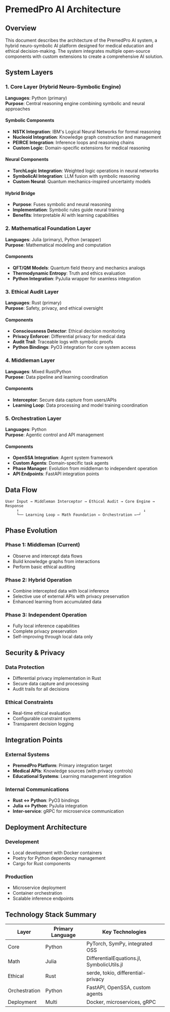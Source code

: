 # PremedPro AI Architecture

## Overview

This document describes the architecture of the PremedPro AI system, a hybrid neuro-symbolic AI platform designed for medical education and ethical decision-making. The system integrates multiple open-source components with custom extensions to create a comprehensive AI solution.

## System Layers

### 1. Core Layer (Hybrid Neuro-Symbolic Engine)
**Languages**: Python (primary)  
**Purpose**: Central reasoning engine combining symbolic and neural approaches

#### Symbolic Components
- **NSTK Integration**: IBM's Logical Neural Networks for formal reasoning
- **Nucleoid Integration**: Knowledge graph construction and management
- **PEIRCE Integration**: Inference loops and reasoning chains
- **Custom Logic**: Domain-specific extensions for medical reasoning

#### Neural Components
- **TorchLogic Integration**: Weighted logic operations in neural networks
- **SymbolicAI Integration**: LLM fusion with symbolic reasoning
- **Custom Neural**: Quantum mechanics-inspired uncertainty models

#### Hybrid Bridge
- **Purpose**: Fuses symbolic and neural reasoning
- **Implementation**: Symbolic rules guide neural training
- **Benefits**: Interpretable AI with learning capabilities

### 2. Mathematical Foundation Layer
**Languages**: Julia (primary), Python (wrapper)  
**Purpose**: Mathematical modeling and computation

#### Components
- **QFT/QM Models**: Quantum field theory and mechanics analogs
- **Thermodynamic Entropy**: Truth and ethics evaluation
- **Python Integration**: PyJulia wrapper for seamless integration

### 3. Ethical Audit Layer
**Languages**: Rust (primary)  
**Purpose**: Safety, privacy, and ethical oversight

#### Components
- **Consciousness Detector**: Ethical decision monitoring
- **Privacy Enforcer**: Differential privacy for medical data
- **Audit Trail**: Traceable logs with symbolic proofs
- **Python Bindings**: PyO3 integration for core system access

### 4. Middleman Layer
**Languages**: Mixed Rust/Python  
**Purpose**: Data pipeline and learning coordination

#### Components
- **Interceptor**: Secure data capture from users/APIs
- **Learning Loop**: Data processing and model training coordination

### 5. Orchestration Layer
**Languages**: Python  
**Purpose**: Agentic control and API management

#### Components
- **OpenSSA Integration**: Agent system framework
- **Custom Agents**: Domain-specific task agents
- **Phase Manager**: Evolution from middleman to independent operation
- **API Endpoints**: FastAPI integration points

## Data Flow

```
User Input → Middleman Interceptor → Ethical Audit → Core Engine → Response
     ↑                                                       ↓
     └── Learning Loop ← Math Foundation ← Orchestration ←─┘
```

## Phase Evolution

### Phase 1: Middleman (Current)
- Observe and intercept data flows
- Build knowledge graphs from interactions
- Perform basic ethical auditing

### Phase 2: Hybrid Operation
- Combine intercepted data with local inference
- Selective use of external APIs with privacy preservation
- Enhanced learning from accumulated data

### Phase 3: Independent Operation
- Fully local inference capabilities
- Complete privacy preservation
- Self-improving through local data only

## Security & Privacy

### Data Protection
- Differential privacy implementation in Rust
- Secure data capture and processing
- Audit trails for all decisions

### Ethical Constraints
- Real-time ethical evaluation
- Configurable constraint systems
- Transparent decision logging

## Integration Points

### External Systems
- **PremedPro Platform**: Primary integration target
- **Medical APIs**: Knowledge sources (with privacy controls)
- **Educational Systems**: Learning management integration

### Internal Communications
- **Rust ↔ Python**: PyO3 bindings
- **Julia ↔ Python**: PyJulia integration
- **Inter-service**: gRPC for microservice communication

## Deployment Architecture

### Development
- Local development with Docker containers
- Poetry for Python dependency management
- Cargo for Rust components

### Production
- Microservice deployment
- Container orchestration
- Scalable inference endpoints

## Technology Stack Summary

| Layer | Primary Language | Key Technologies |
|-------|-----------------|------------------|
| Core | Python | PyTorch, SymPy, integrated OSS |
| Math | Julia | DifferentialEquations.jl, SymbolicUtils.jl |
| Ethical | Rust | serde, tokio, differential-privacy |
| Orchestration | Python | FastAPI, OpenSSA, custom agents |
| Deployment | Multi | Docker, microservices, gRPC | 